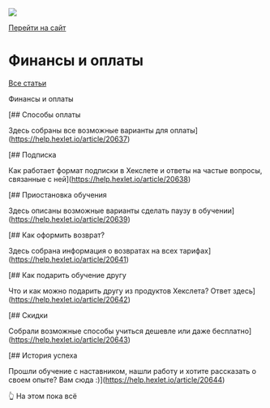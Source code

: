 [![](https://files.carrotquest.app/knowledge-bases-images/logos/64033/1726575914708-nb7xvabz.png)](../index.html)

[Перейти на сайт](https://ru.hexlet.io)

# Финансы и оплаты

[Все статьи](../index.html)

Финансы и оплаты

[## Способы оплаты

Здесь собраны все возможные варианты для оплаты](https://help.hexlet.io/article/20637)

[## Подписка

Как работает формат подписки в Хекслете и ответы на частые вопросы, связанные с ней](https://help.hexlet.io/article/20638)

[## Приостановка обучения

Здесь описаны возможные варианты сделать паузу в обучении](https://help.hexlet.io/article/20639)

[## Как оформить возврат?

Здесь собрана информация о возвратах на всех тарифах](https://help.hexlet.io/article/20641)

[## Как подарить обучение другу

Что и как можно подарить другу из продуктов Хекслета? Ответ здесь](https://help.hexlet.io/article/20642)

[## Скидки

Собрали возможные способы учиться дешевле или даже бесплатно](https://help.hexlet.io/article/20643)

[## История успеха

Прошли обучение с наставником, нашли работу и хотите рассказать о своем опыте? Вам сюда :)](https://help.hexlet.io/article/20644)

👆 На этом пока всё
